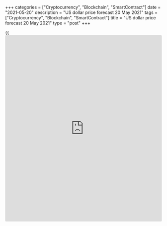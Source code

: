 +++
categories = ["Cryptocurrency", "Blockchain", "SmartContract"]
date = "2021-05-20"
description = "US dollar price forecast 20 May 2021"
tags = ["Cryptocurrency", "Blockchain", "SmartContract"]
title = "US dollar price forecast 20 May 2021"
type = "post"
+++

{{<iframe id="large-banner" src="https://www.bounty.group/#slide=27.0" width="100%" height="600" scrolling="no" style="border: 0px solid rgb(216, 221, 230); border-radius: 3px;">}}

2021-05-20

2021-05-20

Dollar made it a big deal. Forecast as of 20.05.2021Dmitri Demidenko

A necessary condition to continue the [EURUSD][1] uptrend is the Fed’s
passive [policy](https://www.fintechee.com/policy/). If the US central bank starts taking active steps,
traders will have to correct the plans for reaching level $1.25 by the
euro. Let us discuss the Forex outlook and make up a trading plan.

## Weekly US dollar fundamental forecast

The market, which alternates between Fear and Greed, often makes a big
deal out of nothing. After the publication of the FOMC April meeting’s
minutes, [investor](https://www.fintechee.com/tutorial-for-forex-trading/investor-mode/)s were surprised by the fact that, at a press
conference, Jerome Powell argued that it was too early to taper the QE,
while some of the FOMC officials were talking about adjusting monetary
[policy](https://www.fintechee.com/policy/). Why did not the Fed Chair mention that fact? Will a strong US
jobs report for May become a reason to reduce the $120-billion
quantitative easing program already in June?

According to some FOMC officials, if the US economy continues moving
quickly towards the Fed’s targets, it would be appropriate to start
discussing changes in monetary [policy](https://www.fintechee.com/policy/) at the Fed’s next meetings. It is
a warning sign for the buyers of the [EURUSD][1], US stocks, and bonds.
The Treasury yields rose following the publication of the Fed meeting’s
minutes, and the [S&P 500][2] closed the next trading session in the
red. It has been down at 6 out of the last 8 trading sessions. In fact,
“some” does not mean all. Most Fed officials still believe that the US
economy is far from the Fed's targets. Jerome Powell spoke about this at
a press conference.

Besides, the US central bankers had not known the April employment data
at the meeting, and the US jobs report discouraged even the FOMC hawks.
For example, according to St. Louis Fed President James Bullard, if the
US economy gets to the point where the pandemic is largely behind, the
Fed’s officials could discuss the monetary [policy](https://www.fintechee.com/policy/) adjustments.
Nonetheless, the same person related the Fed’s monetary [policy](https://www.fintechee.com/policy/) changes
to reaching the herd immunity, which must have been done, according to
the share of vaccinated adults (83.1%).

Fear has a hundred eyes. Markets are scared of the QE tapering, the
related surge in Treasury yields, and the drop in stock indexes. I do
not think this is what the Fed plans. The Fed continues buying out
assets, halting the Treasury yields, which have recently been growing
slower than the European ones. This encourages the [EURUSD][1] bulls.

### Dynamics of government bond yields in US and euro area

 _Source_ _: Bloomberg_

At first sight, the growth of the euro-area bond yields and euro
strengthening increases the risk of the ECB verbal interventions.
However, unlike that in the first quarter, the current situation results
from the right reasons – the vaccination acceleration in the EU and
positive changes in the euro-area economy. According to the Vice-
President of the European Central Bank, Luis de Guindos, the risks to
the euro-area economic development are much more balanced than in the
past, and the victory over the pandemic will suggest that the emergency
asset purchase program is temporary.

### Weekly [EURUSD][1] trading plan

I suppose [investor](https://www.fintechee.com/tutorial-for-forex-trading/investor-mode/)s overestimated the signals of the US QE tapering. The
time has not come yet. Therefore, considering the positive [news](https://www.letsplayfx.com/blog/forex-news-website/) from
Europe, including a strong PMI report, one could add up to the
[EURUSD][1] longs entered at [level 1.211][3] if the price rolls back to
a level above 1.2205.





## Price chart of EURUSD in real time mode

The content of this article reflects the author’s opinion and does not
necessarily reflect the official position of LiteForex. The material
published on this page is provided for informational purposes only and
should not be considered as the provision of investment advice for the
purposes of Directive 2004/39/EC.

Rate this article:

{{value}}

( {{count}} {{title}} )

   1. my.liteforex.com/trading/chart?symbol=EURUSD&returnUrl=true
   2. my.liteforex.com/trading/chart?symbol=SPX&returnUrl=true
   3. www.liteforex.com/blog/analysts-opinions/dollar-doesnt-control-emotions-forecast-as-of-14052021/